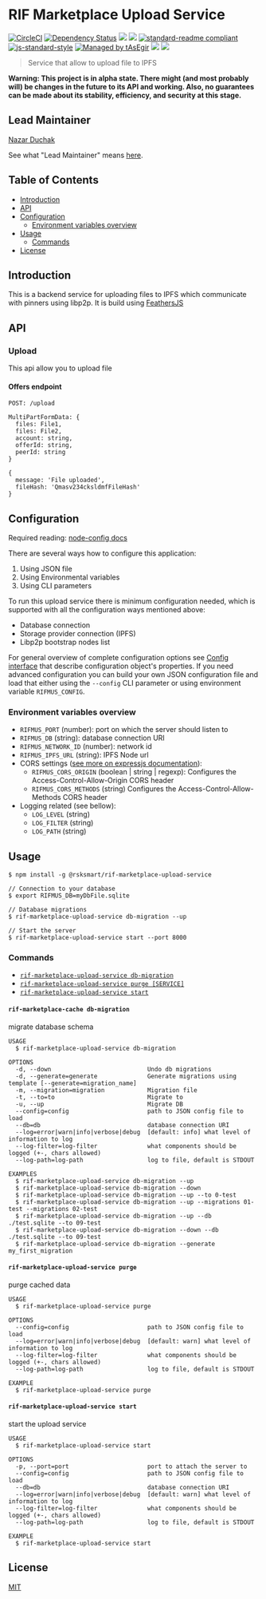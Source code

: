 # RIF Marketplace Upload Service

[![CircleCI](https://flat.badgen.net/circleci/github/rsksmart/rif-marketplace-upload-service/master)](https://circleci.com/gh/rsksmart/rif-marketplace-upload-service/)
[![Dependency Status](https://david-dm.org/rsksmart/rif-marketplace-upload-service.svg?style=flat-square)](https://david-dm.org/rsksmart/rif-marketplace-upload-service)
[![](https://img.shields.io/badge/made%20by-IOVLabs-blue.svg?style=flat-square)](http://iovlabs.org)
[![](https://img.shields.io/badge/project-RIF%20Marketplace-blue.svg?style=flat-square)](https://www.rifos.org/)
[![standard-readme compliant](https://img.shields.io/badge/standard--readme-OK-brightgreen.svg?style=flat-square)](https://github.com/RichardLitt/standard-readme)
[![js-standard-style](https://img.shields.io/badge/code%20style-standard-brightgreen.svg?style=flat-square)](https://github.com/feross/standard)
[![Managed by tAsEgir](https://img.shields.io/badge/%20managed%20by-tasegir-brightgreen?style=flat-square)](https://github.com/auhau/tasegir)
![](https://img.shields.io/badge/npm-%3E%3D6.0.0-orange.svg?style=flat-square)
![](https://img.shields.io/badge/Node.js-%3E%3D10.0.0-orange.svg?style=flat-square)

> Service that allow to upload file to IPFS

**Warning: This project is in alpha state. There might (and most probably will) be changes in the future to its API and working. Also, no guarantees can be made about its stability, efficiency, and security at this stage.**

## Lead Maintainer

[Nazar Duchak](https://github.com/nduchak)

See what "Lead Maintainer" means [here](https://github.com/rsksmart/lead-maintainer).

## Table of Contents

- [Introduction](#introduction)
- [API](#supported-services)
- [Configuration](#configuration)
    - [Environment variables overview](#environment-variables-overview)
- [Usage](#usage)
    - [Commands](#commands)
- [License](#license)

## Introduction

This is a backend service for uploading files to IPFS which communicate with pinners using libp2p.
It is build using [FeathersJS](https://www.feathersjs.com)

## API

### Upload

This api allow you to upload file

#### Offers endpoint

```
POST: /upload

MultiPartFormData: {
  files: File1,
  files: File2,
  account: string,
  offerId: string,
  peerId: string
}
```


```json5
{
  message: 'File uploaded',
  fileHash: 'Qmasv234cksldmfFileHash'
}
```
## Configuration

Required reading: [node-config docs](https://github.com/lorenwest/node-config/wiki/Configuration-Files)

There are several ways how to configure this application:

 1. Using JSON file
 1. Using Environmental variables
 1. Using CLI parameters

To run this upload service there is minimum configuration needed, which is supported with all the configuration ways mentioned above:

 - Database connection
 - Storage provider connection (IPFS)
 - Libp2p bootstrap nodes list

For general overview of complete configuration options see [Config interface](https://github.com/rsksmart/rif-marketplace-upload-service/blob/master/src/definitions.ts)
that describe configuration object's properties. If you need advanced configuration you can build your own JSON configuration
file and load that either using the `--config` CLI parameter or using environment variable `RIFMUS_CONFIG`.

### Environment variables overview

 - `RIFMUS_PORT` (number): port on which the server should listen to
 - `RIFMUS_DB` (string): database connection URI
 - `RIFMUS_NETWORK_ID` (number): network id
 - `RIFMUS_IPFS_URL` (string): IPFS Node url
 - CORS settings ([see more on expressjs documentation](https://expressjs.com/en/resources/middleware/cors.html)):
    - `RIFMUS_CORS_ORIGIN` (boolean | string | regexp): Configures the Access-Control-Allow-Origin CORS header
    - `RIFMUS_CORS_METHODS` (string) Configures the Access-Control-Allow-Methods CORS header
 - Logging related (see bellow):
    - `LOG_LEVEL` (string)
    - `LOG_FILTER` (string)
    - `LOG_PATH` (string)

## Usage

```sh-session
$ npm install -g @rsksmart/rif-marketplace-upload-service

// Connection to your database
$ export RIFMUS_DB=myDbFile.sqlite

// Database migrations
$ rif-marketplace-upload-service db-migration --up

// Start the server
$ rif-marketplace-upload-service start --port 8000
```

### Commands
<!-- commands -->
* [`rif-marketplace-upload-service db-migration`](#rif-marketplace-upload-service-db-migration)
* [`rif-marketplace-upload-service purge [SERVICE]`](#rif-marketplace-upload-service-purge)
* [`rif-marketplace-upload-service start`](#rif-marketplace-upload-service-start)

#### `rif-marketplace-cache db-migration`

migrate database schema

```
USAGE
  $ rif-marketplace-upload-service db-migration

OPTIONS
  -d, --down                           Undo db migrations
  -d, --generate=generate              Generate migrations using template [--generate=migration_name]
  -m, --migration=migration            Migration file
  -t, --to=to                          Migrate to
  -u, --up                             Migrate DB
  --config=config                      path to JSON config file to load
  --db=db                              database connection URI
  --log=error|warn|info|verbose|debug  [default: info] what level of information to log
  --log-filter=log-filter              what components should be logged (+-, chars allowed)
  --log-path=log-path                  log to file, default is STDOUT

EXAMPLES
  $ rif-marketplace-upload-service db-migration --up
  $ rif-marketplace-upload-service db-migration --down
  $ rif-marketplace-upload-service db-migration --up --to 0-test
  $ rif-marketplace-upload-service db-migration --up --migrations 01-test --migrations 02-test
  $ rif-marketplace-upload-service db-migration --up --db ./test.sqlite --to 09-test
  $ rif-marketplace-upload-service db-migration --down --db ./test.sqlite --to 09-test
  $ rif-marketplace-upload-service db-migration --generate my_first_migration

```


#### `rif-marketplace-upload-service purge`

purge cached data

```
USAGE
  $ rif-marketplace-upload-service purge

OPTIONS
  --config=config                      path to JSON config file to load
  --log=error|warn|info|verbose|debug  [default: warn] what level of information to log
  --log-filter=log-filter              what components should be logged (+-, chars allowed)
  --log-path=log-path                  log to file, default is STDOUT

EXAMPLE
  $ rif-marketplace-upload-service purge
```

#### `rif-marketplace-upload-service start`

start the upload service

```
USAGE
  $ rif-marketplace-upload-service start

OPTIONS
  -p, --port=port                      port to attach the server to
  --config=config                      path to JSON config file to load
  --db=db                              database connection URI
  --log=error|warn|info|verbose|debug  [default: warn] what level of information to log
  --log-filter=log-filter              what components should be logged (+-, chars allowed)
  --log-path=log-path                  log to file, default is STDOUT

EXAMPLE
  $ rif-marketplace-upload-service start
```
<!-- commandsstop -->

## License

[MIT](./LICENSE)
